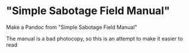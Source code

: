 # "Simple Sabotage Field Manual"

Make a Pandoc from "Simple Sabotage Field Manual"

The manual is a bad photocopy, so this is an attempt to make it easier to read
